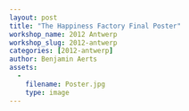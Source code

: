 ```yaml
---
layout: post
title: "The Happiness Factory Final Poster"
workshop_name: 2012 Antwerp
workshop_slug: 2012-antwerp
categories: [2012-antwerp]
author: Benjamin Aerts
assets:
  -
    filename: Poster.jpg
    type: image
---
```

<br />
